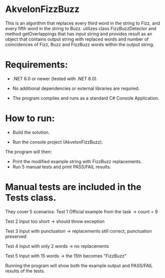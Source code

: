 # AkvelonFizzBuzz
This is an algorithm that replaces every third word in the string to Fizz, and every fifth word in the string to Buzz.
utilizes class FizzBuzzDetector and method getOverlappings that has input string and provides result as an object that contains output string with replaced words and number of coincidences of Fizz, Buzz and FizzBuzz words within the output string.

# Requirements:
- .NET 6.0 or newer (tested with .NET 8.0).

- No additional dependencies or external libraries are required.

- The program compiles and runs as a standard C# Console Application.

# How to run:
- Build the solution.

- Run the console project (AkvelonFizzBuzz).

The program will then:
- Print the modified example string with FizzBuzz replacements.
- Run 5 manual tests and print PASS/FAIL results.

 # Manual tests are included in the Tests class.
They cover 5 scenarios:
Test 1
Official example from the task → count = 9

Test 2
Input too short → should throw exception

Test 3
Input with punctuation → replacements still correct, punctuation preserved

Test 4
Input with only 2 words → no replacements

Test 5
Input with 15 words → the 15th becomes "FizzBuzz"

Running the program will show both the example output and PASS/FAIL results of the tests.
